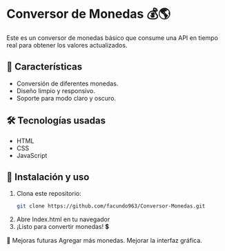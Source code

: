 # Conversor de Monedas 💰🌎  

Este es un conversor de monedas básico que consume una API en tiempo real para obtener los valores actualizados.  

## 🚀 Características  
- Conversión de diferentes monedas.  
- Diseño limpio y responsivo.  
- Soporte para modo claro y oscuro.  

## 🛠 Tecnologías usadas  
- HTML  
- CSS  
- JavaScript  


## 📝 Instalación y uso  
1. Clona este repositorio:  
   ```bash
   git clone https://github.com/facundo963/Conversor-Monedas.git
2. Abre Index.html en tu navegador
3. ¡Listo para convertir monedas! 💲

📌 Mejoras futuras
Agregar más monedas.
Mejorar la interfaz gráfica.

